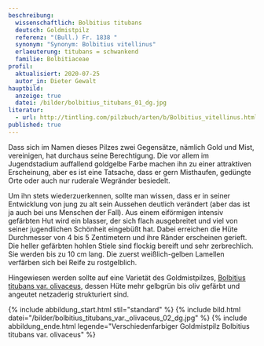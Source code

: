 ```yaml
---
beschreibung:
  wissenschaftlich: Bolbitius titubans
  deutsch: Goldmistpilz
  referenz: "(Bull.) Fr. 1838 "
  synonym: "Synonym: Bolbitius vitellinus"
  erlaeuterung: titubans = schwankend
  familie: Bolbitiaceae
profil:
  aktualisiert: 2020-07-25
  autor_in: Dieter Gewalt
hauptbild:
  anzeige: true
  datei: /bilder/bolbitius_titubans_01_dg.jpg
literatur:
  - url: http://tintling.com/pilzbuch/arten/b/Bolbitius_vitellinus.html
published: true
---
```

Dass sich im Namen dieses Pilzes zwei Gegensätze, nämlich Gold und Mist, vereinigen, hat durchaus seine Berechtigung. Die vor allem im Jugendstadium auffallend goldgelbe Farbe machen ihn zu einer attraktiven Erscheinung, aber es ist eine Tatsache, dass er gern Misthaufen, gedüngte Orte oder auch nur ruderale Wegränder besiedelt.

Um ihn stets wiederzuerkennen, sollte man wissen, dass er in seiner Entwicklung von jung zu alt sein Aussehen deutlich verändert (aber das ist ja auch bei uns Menschen der Fall). Aus einem eiförmigen intensiv gefärbten Hut wird ein blasser, der sich flach ausgebreitet und viel von seiner jugendlichen Schönheit eingebüßt hat. Dabei erreichen die Hüte Durchmesser von 4 bis 5 Zentimetern und ihre Ränder erscheinen gerieft. Die heller gefärbten hohlen Stiele sind flockig bereift und sehr zerbrechlich. Sie werden bis zu 10 cm lang. Die zuerst weißlich-gelben Lamellen verfärben sich bei Reife zu rostgelblich.

Hingewiesen werden sollte auf eine Varietät des Goldmistpilzes, [Bolbitius titubans var. olivaceus](/pilze/bolbitius-titubans-var-olivaceus-verschiedenfarbiger-mistpilz-1), dessen Hüte mehr gelbgrün bis oliv gefärbt und angeutet netzaderig strukturiert sind.

{% include abbildung_start.html stil="standard" %}
{% include bild.html datei="/bilder/bolbitius_titubans_var._olivaceus_02_dg.jpg" %}
{% include abbildung_ende.html legende="Verschiedenfarbiger Goldmistpilz Bolbitius titubans var. olivaceus" %}